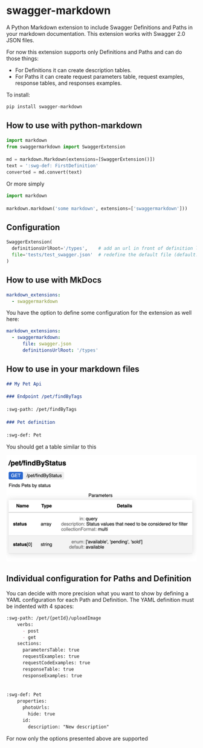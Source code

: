 # swagger-markdown

A Python Markdown extension to include Swagger Definitions and Paths in your markdown documentation.
This extension works with Swagger 2.0 JSON files.

For now this extension supports only Definitions and Paths and can do those things:

 * For Definitions it can create description tables.
 * For Paths it can create request parameters table, request examples, response tables, and responses examples.


To install:

```bash
pip install swagger-markdown
```

## How to use with python-markdown

```python
import markdown
from swaggermarkdown import SwaggerExtension

md = markdown.Markdown(extensions=[SwaggerExtension()])
text = ':swg-def: FirstDefinition'
converted = md.convert(text)
```

Or more simply

```python
import markdown

markdown.markdown('some markdown', extensions=['swaggermarkdown']))
```

## Configuration

```python
SwaggerExtension(
  definitionsUrlRoot='/types',    # add an url in front of definition links (only if not present in current page)
  file='tests/test_swagger.json'  # redefine the default file (default: swagger.json)
)
```

## How to use with MkDocs

```yaml
markdown_extensions:
  - swaggermarkdown
```

You have the option to define some configuration for the extension as well here:

```yaml
markdown_extensions:
  - swaggermarkdown:
      file: swagger.json
      definitionsUrlRoot: '/types'
```
## How to use in your markdown files

```markdown
## My Pet Api

### Endpoint /pet/findByTags

:swg-path: /pet/findByTags

### Pet definition

:swg-def: Pet
```

You should get a table similar to this

 <img src="https://raw.githubusercontent.com/batiste/swagger-markdown/main/swaggermarkdown.png" width="700">

## Individual configuration for Paths and Definition

You can decide with more precision what you want to show by defining a YAML configuration
for each Path and Definition. The YAML definition must be indented with 4 spaces:

```markdown
:swg-path: /pet/{petId}/uploadImage
    verbs:
      - post
      - get
    sections:
      parametersTable: true
      requestExamples: true
      requestCodeExamples: true
      responseTable: true
      responseExamples: true


:swg-def: Pet
    properties:
      photoUrls:
        hide: true
      id:
        description: "New description"
```

For now only the options presented above are supported



